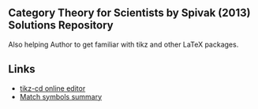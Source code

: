 <!--
``` ai
/model "./_models/Meta-Llama-3-8B-Instruct.Q4_0.gguf"
/nthreads 8
```

``` result
Num threads: 8
<Empty message buffer, write something first>
```

``` ai
Please rephrase the following sentence using a more natural English. It should be the
heading of the repository containing a solutions.:

Author's solutions for the book for the Spivak 2013 book "Category Theory for Scientists".
```

``` result
Here is a rephrased version of the original sentence in more natural and idiomatic English:
**Category Theory for Scientists by Spivak (2013) Solutions Repository**
Note: I've used title case to make it look like a heading. Let me know if you need anything else!
```
-->

Category Theory for Scientists by Spivak (2013) Solutions Repository
--------------------------------------------------------------------


Also helping Author to get familiar with tikz and other LaTeX packages.

Links
-----

* [tikz-cd online editor](https://tikzcd.yichuanshen.de/)
* [Match symbols summary](https://www.math.uci.edu/~xiangwen/pdf/LaTeX-Math-Symbols.pdf)
